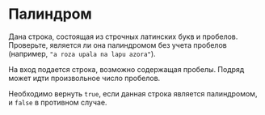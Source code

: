 # Палиндром

Дана строка, состоящая из строчных латинских букв и пробелов.
Проверьте, является ли она палиндромом без учета пробелов (например, `"a roza upala na lapu azora"`).

На вход подается строка, возможно содержащая пробелы. Подряд может идти произвольное число пробелов.
    
Необходимо вернуть `true`, если данная строка является палиндромом, и `false` в противном случае.
